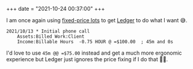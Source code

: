 +++
date = "2021-10-24 00:37:00"
+++

I am once again using [fixed-price lots](https://www.ledger-cli.org/3.0/doc/ledger3.html#Fixing-Lot-Prices) to get [Ledger](https://www.ledger-cli.org) to do what I want 😅.

```text
2021/10/13 * Initial phone call
    Assets:Billed Work:Client
    Income:Billable Hours  -0.75 HOUR @ =$100.00  ; 45m and 0s
```

I'd love to use `45m @@ =$75.00` instead and get a much more ergonomic experience but Ledger just ignores the price fixing if I do that 🤷‍♀️.
